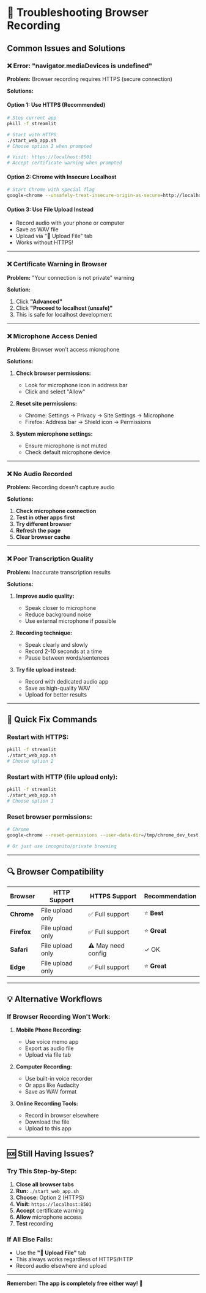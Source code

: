# 🔧 Troubleshooting Browser Recording

## Common Issues and Solutions

### ❌ **Error: "navigator.mediaDevices is undefined"**

**Problem:** Browser recording requires HTTPS (secure connection)

**Solutions:**

#### **Option 1: Use HTTPS (Recommended)**
```bash
# Stop current app
pkill -f streamlit

# Start with HTTPS
./start_web_app.sh
# Choose option 2 when prompted

# Visit: https://localhost:8501
# Accept certificate warning when prompted
```

#### **Option 2: Chrome with Insecure Localhost**
```bash
# Start Chrome with special flag
google-chrome --unsafely-treat-insecure-origin-as-secure=http://localhost:8501 --user-data-dir=/tmp/chrome_dev_test
```

#### **Option 3: Use File Upload Instead**
- Record audio with your phone or computer
- Save as WAV file
- Upload via "📁 Upload File" tab
- Works without HTTPS!

---

### ❌ **Certificate Warning in Browser**

**Problem:** "Your connection is not private" warning

**Solution:**
1. Click **"Advanced"**
2. Click **"Proceed to localhost (unsafe)"**
3. This is safe for localhost development

---

### ❌ **Microphone Access Denied**

**Problem:** Browser won't access microphone

**Solutions:**
1. **Check browser permissions:**
   - Look for microphone icon in address bar
   - Click and select "Allow"

2. **Reset site permissions:**
   - Chrome: Settings → Privacy → Site Settings → Microphone
   - Firefox: Address bar → Shield icon → Permissions

3. **System microphone settings:**
   - Ensure microphone is not muted
   - Check default microphone device

---

### ❌ **No Audio Recorded**

**Problem:** Recording doesn't capture audio

**Solutions:**
1. **Check microphone connection**
2. **Test in other apps first**
3. **Try different browser**
4. **Refresh the page**
5. **Clear browser cache**

---

### ❌ **Poor Transcription Quality**

**Problem:** Inaccurate transcription results

**Solutions:**
1. **Improve audio quality:**
   - Speak closer to microphone
   - Reduce background noise
   - Use external microphone if possible

2. **Recording technique:**
   - Speak clearly and slowly
   - Record 2-10 seconds at a time
   - Pause between words/sentences

3. **Try file upload instead:**
   - Record with dedicated audio app
   - Save as high-quality WAV
   - Upload for better results

---

## 🚀 Quick Fix Commands

### **Restart with HTTPS:**
```bash
pkill -f streamlit
./start_web_app.sh
# Choose option 2
```

### **Restart with HTTP (file upload only):**
```bash
pkill -f streamlit
./start_web_app.sh
# Choose option 1
```

### **Reset browser permissions:**
```bash
# Chrome
google-chrome --reset-permissions --user-data-dir=/tmp/chrome_dev_test

# Or just use incognito/private browsing
```

---

## 🔍 Browser Compatibility

| Browser | HTTP Support | HTTPS Support | Recommendation |
|---------|-------------|---------------|----------------|
| **Chrome** | File upload only | ✅ Full support | ⭐ **Best** |
| **Firefox** | File upload only | ✅ Full support | ⭐ **Great** |
| **Safari** | File upload only | ⚠️ May need config | ✓ OK |
| **Edge** | File upload only | ✅ Full support | ⭐ **Great** |

---

## 💡 Alternative Workflows

### **If Browser Recording Won't Work:**

1. **Mobile Phone Recording:**
   - Use voice memo app
   - Export as audio file
   - Upload via file tab

2. **Computer Recording:**
   - Use built-in voice recorder
   - Or apps like Audacity
   - Save as WAV format

3. **Online Recording Tools:**
   - Record in browser elsewhere
   - Download the file
   - Upload to this app

---

## 🆘 Still Having Issues?

### **Try This Step-by-Step:**

1. **Close all browser tabs**
2. **Run:** `./start_web_app.sh`
3. **Choose:** Option 2 (HTTPS)
4. **Visit:** `https://localhost:8501`
5. **Accept** certificate warning
6. **Allow** microphone access
7. **Test** recording

### **If All Else Fails:**
- Use the **"📁 Upload File"** tab
- This always works regardless of HTTPS/HTTP
- Record audio elsewhere and upload

---

**Remember: The app is completely free either way! 🎉**
